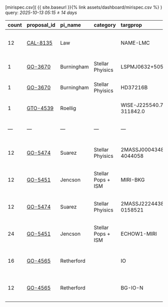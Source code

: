 
[mirispec.csv]( {{ site.baseurl }}{% link assets/dashboard/mirispec.csv %} ) query: *2025-10-13 05:15 ± 14 days*

| count   | proposal_id                                                              | pi_name    | category           | targprop                 | coords                                                                                               | exp_type   | bandpass                            | observed         | release              |
|:--------|:-------------------------------------------------------------------------|:-----------|:-------------------|:-------------------------|:-----------------------------------------------------------------------------------------------------|:-----------|:------------------------------------|:-----------------|:---------------------|
| 12      | [CAL-8135](https://www.stsci.edu/jwst-program-info/visits/?program=8135) | Law        |                    | NAME-LMC                 | [j052336m6945](https://www.legacysurvey.org/viewer?ra=80.89418&dec=-69.75611&layer=ls-dr10&zoom=13)  | MIR_MRS    | 1L 1M 1S 2L 2M 2S 3L 3M 3S 4L 4M 4S | 2025-10-07 19:02 | 2025-10-08 12:29     |
| 1       | [GO-3670](https://www.stsci.edu/jwst-program-info/visits/?program=3670)  | Burningham | Stellar Phyisics   | LSPMJ0632+5053B          | [j063248p5054](https://www.legacysurvey.org/viewer?ra=98.20265&dec=50.89204&layer=ls-dr10&zoom=13)   | MIR_LRS    | P750L                               | 2024-10-09 16:54 | 2025-10-09 20:18     |
| 1       | [GO-3670](https://www.stsci.edu/jwst-program-info/visits/?program=3670)  | Burningham | Stellar Phyisics   | HD37216B                 | [j053948p5254](https://www.legacysurvey.org/viewer?ra=84.95624&dec=52.89890&layer=ls-dr10&zoom=13)   | MIR_LRS    | P750L                               | 2024-10-09 18:01 | 2025-10-09 23:17     |
| 1       | [GTO-4539](https://www.stsci.edu/jwst-program-info/visits/?program=4539) | Roellig    |                    | WISE-J225540.75-311842.0 | [j225540m3119](https://www.legacysurvey.org/viewer?ra=343.92133&dec=-31.31240&layer=ls-dr10&zoom=13) | MIR_LRS    | P750L                               | 2024-10-10 06:25 | 2025-10-10 10:44     |
| —       | —                                                                        | —          | —                  | —                        | —                                                                                                    | —          | —                                   | **Query**        | **2025-10-13 05:15** |
| 12      | [GO-5474](https://www.stsci.edu/jwst-program-info/visits/?program=5474)  | Suarez     | Stellar Phyisics   | 2MASSJ00043484-4044058   | [j000436m4045](https://www.legacysurvey.org/viewer?ra=1.15136&dec=-40.74544&layer=ls-dr10&zoom=13)   | MIR_MRS    | 1L 1M 1S 2L 2M 2S 3L 3M 3S 4L 4M 4S | 2024-10-15 03:45 | 2025-10-15 19:03     |
| 12      | [GO-5451](https://www.stsci.edu/jwst-program-info/visits/?program=5451)  | Jencson    | Stellar Pops + ISM | MIRI-BKG                 | [j231624p5458](https://www.legacysurvey.org/viewer?ra=349.10525&dec=54.96239&layer=ls-dr10&zoom=13)  | MIR_MRS    | 1L 1M 1S 2L 2M 2S 3L 3M 3S 4L 4M 4S | 2024-10-16 07:10 | 2025-10-16 17:03     |
| 12      | [GO-5474](https://www.stsci.edu/jwst-program-info/visits/?program=5474)  | Suarez     | Stellar Phyisics   | 2MASSJ22244381-0158521   | [j222444m0159](https://www.legacysurvey.org/viewer?ra=336.18597&dec=-1.98748&layer=ls-dr10&zoom=13)  | MIR_MRS    | 1L 1M 1S 2L 2M 2S 3L 3M 3S 4L 4M 4S | 2024-10-16 09:17 | 2025-10-16 17:28     |
| 24      | [GO-5451](https://www.stsci.edu/jwst-program-info/visits/?program=5451)  | Jencson    | Stellar Pops + ISM | ECHOW1-MIRI              | [j231604p5821](https://www.legacysurvey.org/viewer?ra=349.01232&dec=58.34842&layer=ls-dr10&zoom=13)  | MIR_MRS    | 1L 1M 1S 2L 2M 2S 3L 3M 3S 4L 4M 4S | 2024-10-16 05:37 | 2025-10-17 16:10     |
| 16      | [GO-4565](https://www.stsci.edu/jwst-program-info/visits/?program=4565)  | Retherford |                    | IO                       | [j051948p2223](https://www.legacysurvey.org/viewer?ra=79.94777&dec=22.37803&layer=ls-dr10&zoom=13)   | MIR_MRS    | 1M 1S 2M 2S 3M 3S 4M 4S             | 2024-10-22 15:46 | 2025-10-22 23:19     |
| 12      | [GO-4565](https://www.stsci.edu/jwst-program-info/visits/?program=4565)  | Retherford |                    | BG-IO-N                  | [j051944p2224](https://www.legacysurvey.org/viewer?ra=79.94108&dec=22.40273&layer=ls-dr10&zoom=13)   | MIR_MRS    | 1L 1M 1S 2L 2M 2S 3L 3M 3S 4L 4M 4S | 2024-10-22 17:15 | 2025-10-22 23:40     |